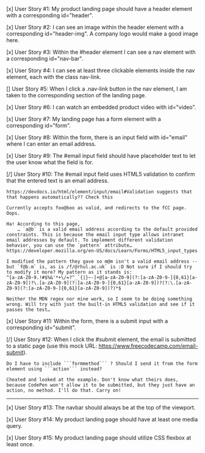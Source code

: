 [x] User Story #1: My product landing page should have a header element with a corresponding id="header".

[x] User Story #2: I can see an image within the header element with a corresponding id="header-img". A company logo would make a good image here.

[x] User Story #3: Within the #header element I can see a nav element with a corresponding id="nav-bar".

[x] User Story #4: I can see at least three clickable elements inside the nav element, each with the class nav-link.

[] User Story #5: When I click a .nav-link button in the nav element, I am taken to the corresponding section of the landing page.

[x] User Story #6: I can watch an embedded product video with id="video".

[x] User Story #7: My landing page has a form element with a corresponding id="form".

[x] User Story #8: Within the form, there is an input field with id="email" where I can enter an email address.

[x] User Story #9: The #email input field should have placeholder text to let the user know what the field is for.

[/] User Story #10: The #email input field uses HTML5 validation to confirm that the entered text is an email address.

    https://devdocs.io/html/element/input/email#Validation suggests that that happens automatically?? Check this

    Currently accepts foo@boo as valid, and redirects to the fCC page. Oops.

    Ha! According to this page, 
        … `a@b` is a valid email address according to the default provided constraints. This is because the email input type allows intranet email addresses by default. To implement different validation behavior, you can use the `pattern` attribute…
    https://developer.mozilla.org/en-US/docs/Learn/Forms/HTML5_input_types

    I modified the pattern they gave so m@m isn't a valid email address -- but `f@b.m` is, as is /f/@rhul.ac.uk` is :D Not sure if I should try to modify it more? My pattern as it stands is:
    ^[a-zA-Z0-9.!#$%&'*+\/=?^_`{|}~-]+@[a-zA-Z0-9](?:[a-zA-Z0-9-]{0,61}[a-zA-Z0-9])?\.[a-zA-Z0-9](?:[a-zA-Z0-9-]{0,61}[a-zA-Z0-9])?(?:\.[a-zA-Z0-9](?:[a-zA-Z0-9-]{0,61}[a-zA-Z0-9])?)*$

    Neither the MDN regex nor mine work, so I seem to be doing something wrong. Will try with just the built-in HTML5 validation and see if it passes the test…

[x] User Story #11: Within the form, there is a submit input with a corresponding id="submit".

[/] User Story #12: When I click the #submit element, the email is submitted to a static page (use this mock URL: https://www.freecodecamp.com/email-submit).

    Do I have to include ```formmethod``` ? Should I send it from the form element using ```action``` instead?

    Cheated and looked at the example. Don't know what theirs does, because CodePen won't allow it to be submitted, but they just have an action, no method. I'll do that. Carry on!

---

[x] User Story #13: The navbar should always be at the top of the viewport.

[x] User Story #14: My product landing page should have at least one media query.

[x] User Story #15: My product landing page should utilize CSS flexbox at least once.
